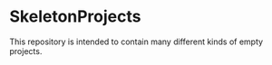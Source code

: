 SkeletonProjects
================
This repository is intended to contain many different kinds of empty projects. 
